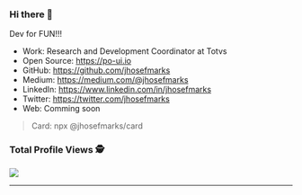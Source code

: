 ### Hi there 👋

<!--
**jhosefmarks/jhosefmarks** is a ✨ _special_ ✨ repository because its `README.md` (this file) appears on your GitHub profile.

Here are some ideas to get you started:

- 🔭 I’m currently working on ...
- 🌱 I’m currently learning ...
- 👯 I’m looking to collaborate on ...
- 🤔 I’m looking for help with ...
- 💬 Ask me about ...
- 📫 How to reach me: ...
- 😄 Pronouns: ...
- ⚡ Fun fact: ...
-->

Dev for FUN!!!

- Work: Research and Development Coordinator at Totvs
- Open Source: https://po-ui.io
- GitHub: https://github.com/jhosefmarks
- Medium: https://medium.com/@jhosefmarks
- LinkedIn: https://www.linkedin.com/in/jhosefmarks
- Twitter: https://twitter.com/jhosefmarks
- Web: Comming soon

> Card: npx @jhosefmarks/card

### Total Profile Views :detective: 
<img src="https://profile-counter.glitch.me/jhosefmarks/count.svg" />

<hr>
